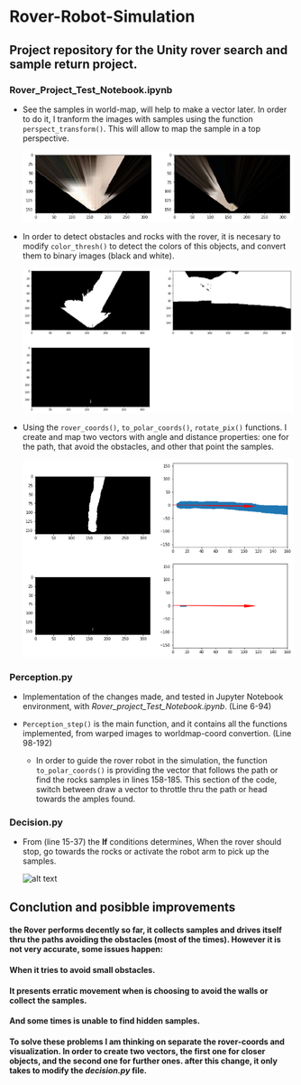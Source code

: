 # Rover-Robot-Simulation
## Project repository for the Unity rover search and sample return project.  

[//]: # (Image References)

[image1]: ./misc/Perspect_transform.png
[image2]: /misc/color_thresh.png
[image3]: /misc/Rover_vector.png
[image4]: /misc/Rover_simulation.gif

### **Rover_Project_Test_Notebook.ipynb**

- See the samples in world-map, will help to make a vector later. In order to do it, I tranform the images with samples using the function `perspect_transform()`. This will allow to map the sample in a top perspective.
  
  ![alt text][image1]

- In order to detect obstacles and rocks with the rover, it is necesary to modify  `color_thresh()` to detect the colors of this objects, and convert them to binary images (black and white).
  
  ![alt text][image2]

- Using the `rover_coords()`, `to_polar_coords()`, `rotate_pix()` functions. I create and map two vectors with angle and distance properties: one for the path, that avoid the obstacles, and other that point the samples.


  ![alt text][image3]

### **Perception.py**

- Implementation of the changes made, and tested in Jupyter Notebook environment, with *Rover_project_Test_Notebook.ipynb*. (Line 6-94)

- `Perception_step()` is the main function, and it contains all the functions implemented, from warped images to worldmap-coord convertion. (Line 98-192)

  - In order to guide the rover robot in the simulation, the function `to_polar_coords()` is providing the vector that follows the path or find the rocks samples in lines 158-185. This section of the code, switch between draw a vector to throttle thru the path or head towards the amples found.

### **Decision.py**
- From (line 15-37) the  **If** conditions determines, When the rover should stop, go towards the rocks or activate the robot arm to pick up the samples.
  
  ![alt text][image4]
  
  
  
## **Conclution and posibble improvements**

#### the Rover performs decently so far, it collects samples and drives itself thru the paths avoiding the obstacles (most of the times). However it is not very accurate, some issues happen:

#### When it tries to avoid small obstacles.
#### It presents erratic movement when is choosing to avoid the walls or collect the samples.
#### And some times is unable to find hidden samples.

#### To solve these problems I am thinking on separate the rover-coords and visualization. In order to create two vectors, the first one for closer objects, and the second one for further ones. after this change, it only takes to modify the *decision.py* file.
